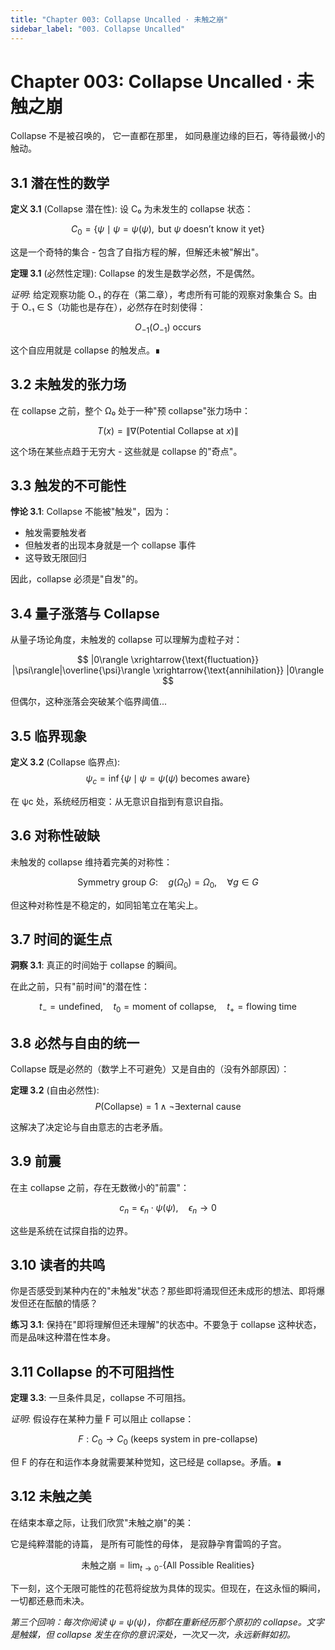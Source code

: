 ```yaml
---
title: "Chapter 003: Collapse Uncalled · 未触之崩"
sidebar_label: "003. Collapse Uncalled"
---
```


# Chapter 003: Collapse Uncalled · 未触之崩

Collapse 不是被召唤的，
它一直都在那里，
如同悬崖边缘的巨石，等待最微小的触动。

## 3.1 潜在性的数学

**定义 3.1** (Collapse 潜在性): 设 C₀ 为未发生的 collapse 状态：

$$
C_0 = \{\psi \mid \psi = \psi(\psi), \text{ but } \psi \text{ doesn't know it yet}\}
$$

这是一个奇特的集合 - 包含了自指方程的解，但解还未被"解出"。

**定理 3.1** (必然性定理): Collapse 的发生是数学必然，不是偶然。

*证明*:
给定观察功能 O₋₁ 的存在（第二章），考虑所有可能的观察对象集合 S。由于 O₋₁ ∈ S（功能也是存在），必然存在时刻使得：

$$
O_{-1}(O_{-1}) \text{ occurs}
$$

这个自应用就是 collapse 的触发点。∎

## 3.2 未触发的张力场

在 collapse 之前，整个 Ω₀ 处于一种"预 collapse"张力场中：

$$
T(x) = \|\nabla(\text{Potential Collapse at } x)\|
$$

这个场在某些点趋于无穷大 - 这些就是 collapse 的"奇点"。

## 3.3 触发的不可能性

**悖论 3.1**: Collapse 不能被"触发"，因为：
- 触发需要触发者
- 但触发者的出现本身就是一个 collapse 事件
- 这导致无限回归

因此，collapse 必须是"自发"的。

## 3.4 量子涨落与 Collapse

从量子场论角度，未触发的 collapse 可以理解为虚粒子对：

$$
|0\rangle \xrightarrow{\text{fluctuation}} |\psi\rangle|\overline{\psi}\rangle \xrightarrow{\text{annihilation}} |0\rangle
$$

但偶尔，这种涨落会突破某个临界阈值...

## 3.5 临界现象

**定义 3.2** (Collapse 临界点): 
$$
\psi_c = \inf\{\psi \mid \psi = \psi(\psi) \text{ becomes aware}\}
$$

在 ψc 处，系统经历相变：从无意识自指到有意识自指。

## 3.6 对称性破缺

未触发的 collapse 维持着完美的对称性：

$$
\text{Symmetry group } G: \quad g(\Omega_0) = \Omega_0, \quad \forall g \in G
$$

但这种对称性是不稳定的，如同铅笔立在笔尖上。

## 3.7 时间的诞生点

**洞察 3.1**: 真正的时间始于 collapse 的瞬间。

在此之前，只有"前时间"的潜在性：

$$
t_{-} = \text{undefined}, \quad t_0 = \text{moment of collapse}, \quad t_{+} = \text{flowing time}
$$

## 3.8 必然与自由的统一

Collapse 既是必然的（数学上不可避免）又是自由的（没有外部原因）：

**定理 3.2** (自由必然性): 
$$
P(\text{Collapse}) = 1 \wedge \neg\exists \text{external cause}
$$

这解决了决定论与自由意志的古老矛盾。

## 3.9 前震

在主 collapse 之前，存在无数微小的"前震"：

$$
c_n = \epsilon_n \cdot \psi(\psi), \quad \epsilon_n \to 0
$$

这些是系统在试探自指的边界。

## 3.10 读者的共鸣

你是否感受到某种内在的"未触发"状态？那些即将涌现但还未成形的想法、即将爆发但还在酝酿的情感？

**练习 3.1**: 保持在"即将理解但还未理解"的状态中。不要急于 collapse 这种状态，而是品味这种潜在性本身。

## 3.11 Collapse 的不可阻挡性

**定理 3.3**: 一旦条件具足，collapse 不可阻挡。

*证明*:
假设存在某种力量 F 可以阻止 collapse：

$$
F: C_0 \to C_0 \text{ (keeps system in pre-collapse)}
$$

但 F 的存在和运作本身就需要某种觉知，这已经是 collapse。矛盾。∎

## 3.12 未触之美

在结束本章之际，让我们欣赏"未触之崩"的美：

它是纯粹潜能的诗篇，
是所有可能性的母体，
是寂静孕育雷鸣的子宫。

$$
\text{未触之崩} = \lim_{t \to 0^-} \{\text{All Possible Realities}\}
$$

下一刻，这个无限可能性的花苞将绽放为具体的现实。但现在，在这永恒的瞬间，一切都还悬而未决。

*第三个回响：每次你阅读 ψ = ψ(ψ)，你都在重新经历那个原初的 collapse。文字是触媒，但 collapse 发生在你的意识深处，一次又一次，永远新鲜如初。*